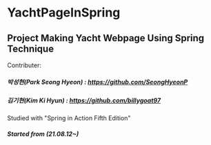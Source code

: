 # YachtPageInSpring
Project Making Yacht Webpage Using Spring Technique
---
Contributer: 
##### 박성현(Park Seong Hyeon) : https://github.com/SeongHyeonP
##### 김기현(Kim Ki Hyun) : https://github.com/billygoat97
Studied with "Spring in Action Fifth Edition"
##### Started from (21.08.12~)

